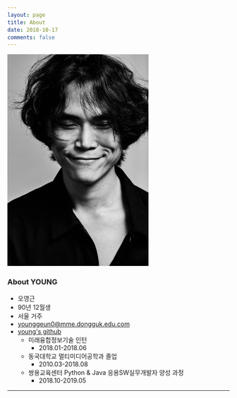 ```yaml
---
layout: page
title: About
date: 2018-10-17
comments: false
---
```


![profile_img](https://github.com/younggeun0/younggeun0.github.io/blob/master/assets/img/profile2.jpg?raw=true)

### **About YOUNG**

* 오영근
* 90년 12월생
* 서울 거주
* younggeun0@mme.dongguk.edu.com
* <a href="https://github.com/younggeun0">young's github</a>
  - 미래융합정보기술 인턴
    + 2018.01-2018.06
  - 동국대학교 멀티미디어공학과 졸업
    + 2010.03-2018.08
  - 쌍용교육센터 Python & Java 응용SW실무개발자 양성 과정
    + 2018.10-2019.05

---